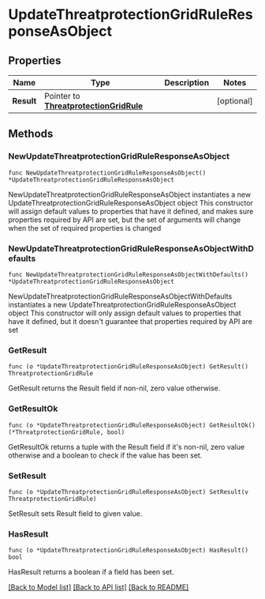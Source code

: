 # UpdateThreatprotectionGridRuleResponseAsObject

## Properties

Name | Type | Description | Notes
------------ | ------------- | ------------- | -------------
**Result** | Pointer to [**ThreatprotectionGridRule**](ThreatprotectionGridRule.md) |  | [optional] 

## Methods

### NewUpdateThreatprotectionGridRuleResponseAsObject

`func NewUpdateThreatprotectionGridRuleResponseAsObject() *UpdateThreatprotectionGridRuleResponseAsObject`

NewUpdateThreatprotectionGridRuleResponseAsObject instantiates a new UpdateThreatprotectionGridRuleResponseAsObject object
This constructor will assign default values to properties that have it defined,
and makes sure properties required by API are set, but the set of arguments
will change when the set of required properties is changed

### NewUpdateThreatprotectionGridRuleResponseAsObjectWithDefaults

`func NewUpdateThreatprotectionGridRuleResponseAsObjectWithDefaults() *UpdateThreatprotectionGridRuleResponseAsObject`

NewUpdateThreatprotectionGridRuleResponseAsObjectWithDefaults instantiates a new UpdateThreatprotectionGridRuleResponseAsObject object
This constructor will only assign default values to properties that have it defined,
but it doesn't guarantee that properties required by API are set

### GetResult

`func (o *UpdateThreatprotectionGridRuleResponseAsObject) GetResult() ThreatprotectionGridRule`

GetResult returns the Result field if non-nil, zero value otherwise.

### GetResultOk

`func (o *UpdateThreatprotectionGridRuleResponseAsObject) GetResultOk() (*ThreatprotectionGridRule, bool)`

GetResultOk returns a tuple with the Result field if it's non-nil, zero value otherwise
and a boolean to check if the value has been set.

### SetResult

`func (o *UpdateThreatprotectionGridRuleResponseAsObject) SetResult(v ThreatprotectionGridRule)`

SetResult sets Result field to given value.

### HasResult

`func (o *UpdateThreatprotectionGridRuleResponseAsObject) HasResult() bool`

HasResult returns a boolean if a field has been set.


[[Back to Model list]](../README.md#documentation-for-models) [[Back to API list]](../README.md#documentation-for-api-endpoints) [[Back to README]](../README.md)


